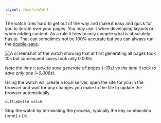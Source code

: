 ```yaml
---
layout: docs/content
---
```


The watch tries hard to get out of the way and make it easy and quick for you to iterate over your pages. You may use it when developing layouts or when adding
content. As a rule it tries to only compile what is absolutely has to. That can sometimes not be 100% accurate but you can always run the
[double-save](/documentation/#using-the-double-save).

![A screenshot of the watch showing that at first generating all pages took 10s but subsequent saves took only 0.009s](/assets/img/watch.png)

_Note the time it took to save generate all pages (~10s) vs the time it took to save only one (~0.009s)._

Using the watch will create a local server, open the site for you in the browser and wait for any changes you make to the file to update the browser
automatically.

```shell
cuttlebelle watch
```

Stop the watch by terminating the process, typically the key combination [cmd] + [c].
